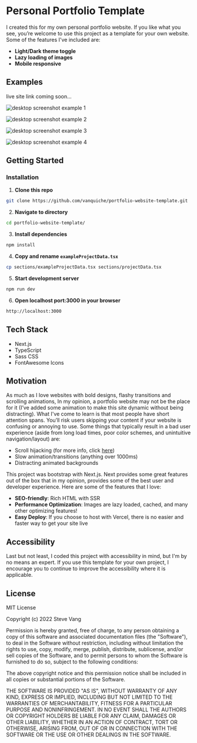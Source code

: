 # Personal Portfolio Template

I created this for my own personal portfolio website.  If you like what you see, you’re welcome to use this project as a template for your own website. Some of the features I've included are:

- **Light/Dark theme toggle**
- **Lazy loading of images**
- **Mobile responsive**

## Examples

live site link coming soon...

![desktop screenshot example 1](https://res.cloudinary.com/dvrs8gsj3/image/upload/v1664778785/personal-portfolio-template/Screenshot_2022-10-03_15-20-55_cubmzw.png)

![desktop screenshot example 2](https://res.cloudinary.com/dvrs8gsj3/image/upload/v1664778785/personal-portfolio-template/Screenshot_2022-10-03_15-21-24_hfcuwy.png)

![desktop screenshot example 3](https://res.cloudinary.com/dvrs8gsj3/image/upload/v1664778785/personal-portfolio-template/Screenshot_2022-10-03_15-21-24_hfcuwy.png)

![desktop screenshot example 4](https://res.cloudinary.com/dvrs8gsj3/image/upload/v1664778785/personal-portfolio-template/Screenshot_2022-10-03_15-21-54_bpf5vg.png)

## Getting Started

### Installation

1. **Clone this repo**

```sh
git clone https://github.com/vanquiche/portfolio-website-template.git
```

2. **Navigate to directory**

```sh
cd portfolio-website-template/
```

3. **Install dependencies**

```sh
npm install
```

4. **Copy and rename `exampleProjectData.tsx`**

```sh
cp sections/exampleProjectData.tsx sections/projectData.tsx
```

5. **Start development server**

```sh
npm run dev
```

6. **Open localhost port:3000 in your browser**

```sh
http://localhost:3000
```

## Tech Stack
- Next.js
- TypeScript
- Sass CSS
- FontAwesome Icons

## Motivation

As much as I love websites with bold designs, flashy transitions and scrolling animations, In my opinion, a portfolio website may not be the place for it (I’ve added some animation to make this site dynamic without being distracting). What I've come to learn is that most people have short attention spans. You’ll risk users skipping your content if your website is confusing or annoying to use. Some things that typically result in a bad user experience (aside from long load times, poor color schemes, and unintuitive navigation/layout) are:

- Scroll hijacking (for more info, click [here](https://alvarotrigo.com/blog/what-is-scroll-hijacking/))
- Slow animation/transitions (anything over 1000ms)
- Distracting animated backgrounds

This project was bootstrap with Next.js. Next provides some great features out of the box that in my opinion, provides some of the best user and developer experience. Here are some of the features that I love:

- **SEO-friendly**: Rich HTML with SSR
- **Performance Optimization**: Images are lazy loaded, cached, and many other optimizing features!
- **Easy Deploy**: If you choose to host with Vercel, there is no easier and faster way to get your site live

## Accessibility

Last but not least, I coded this project with accessibility in mind, but I'm by no means an expert. If you use this template for your own project, I encourage you to continue to improve the accessibility where it is applicable.

## License

MIT License

Copyright (c) 2022 Steve Vang

Permission is hereby granted, free of charge, to any person obtaining a copy
of this software and associated documentation files (the "Software"), to deal
in the Software without restriction, including without limitation the rights
to use, copy, modify, merge, publish, distribute, sublicense, and/or sell
copies of the Software, and to permit persons to whom the Software is
furnished to do so, subject to the following conditions:

The above copyright notice and this permission notice shall be included in all
copies or substantial portions of the Software.

THE SOFTWARE IS PROVIDED "AS IS", WITHOUT WARRANTY OF ANY KIND, EXPRESS OR
IMPLIED, INCLUDING BUT NOT LIMITED TO THE WARRANTIES OF MERCHANTABILITY,
FITNESS FOR A PARTICULAR PURPOSE AND NONINFRINGEMENT. IN NO EVENT SHALL THE
AUTHORS OR COPYRIGHT HOLDERS BE LIABLE FOR ANY CLAIM, DAMAGES OR OTHER
LIABILITY, WHETHER IN AN ACTION OF CONTRACT, TORT OR OTHERWISE, ARISING FROM,
OUT OF OR IN CONNECTION WITH THE SOFTWARE OR THE USE OR OTHER DEALINGS IN THE
SOFTWARE.